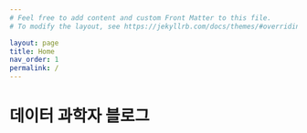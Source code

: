 ```yaml
---
# Feel free to add content and custom Front Matter to this file.
# To modify the layout, see https://jekyllrb.com/docs/themes/#overriding-theme-defaults

layout: page
title: Home
nav_order: 1
permalink: /
---
```


# 데이터 과학자 블로그
